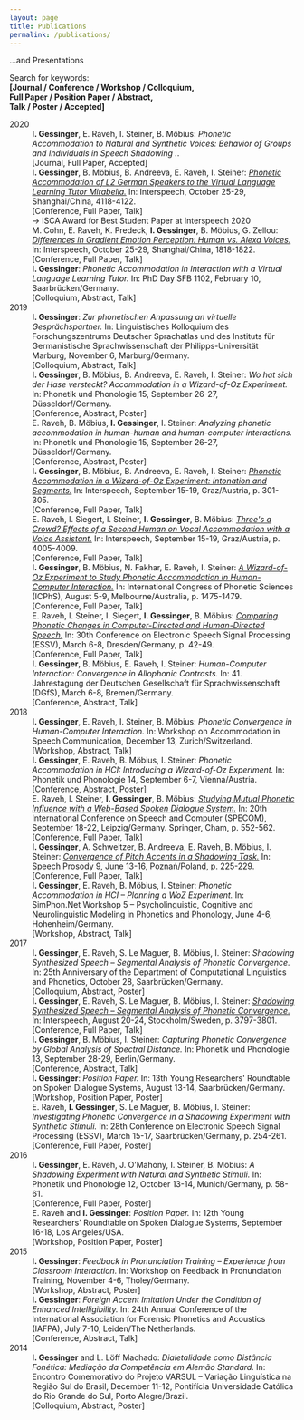 ```yaml
---
layout: page
title: Publications
permalink: /publications/
---
```


...and Presentations

Search for keywords:<br> 
<strong>[Journal / Conference / Workshop / Colloquium,<br>
Full Paper / Position Paper / Abstract,<br> 
Talk / Poster / Accepted]</strong>

<dl>
   <dt>2020</dt>	
     <dd><strong>I. Gessinger</strong>, E. Raveh, I. Steiner, B. Möbius: <em>Phonetic Accommodation to Natural and Synthetic Voices: Behavior of Groups and
Individuals in Speech Shadowing .</em>.<br> [Journal, Full Paper, Accepted]</dd>
   
   <dd><strong>I. Gessinger</strong>, B. Möbius, B. Andreeva, E. Raveh, I. Steiner: <a href="https://www.isca-speech.org/archive/Interspeech_2020/pdfs/2701.pdf" target="_blank" rel="noopener"><em>Phonetic Accommodation of L2 German Speakers to the Virtual Language Learning Tutor Mirabella.</em></a> In: Interspeech, October 25-29, Shanghai/China, 4118-4122.<br> [Conference, Full Paper, Talk] <br>
 &#8594; ISCA Award for Best Student Paper at Interspeech 2020</dd>
   
   <dd>M. Cohn, E. Raveh, K. Predeck, <strong>I. Gessinger</strong>, B. Möbius, G. Zellou: <a href="https://www.isca-speech.org/archive/Interspeech_2020/pdfs/1938.pdf" target="_blank" rel="noopener"><em>Differences in Gradient Emotion Perception: Human vs. Alexa Voices.</em></a> In: Interspeech, October 25-29, Shanghai/China, 1818-1822.<br> [Conference, Full Paper, Talk]</dd> 
   
   <dd><strong>I. Gessinger</strong>: <em>Phonetic Accommodation in Interaction with a Virtual Language Learning Tutor.</em> In: PhD Day SFB 1102, February 10, Saarbrücken/Germany.<br> [Colloquium, Abstract, Talk]</dd>
  
  <dt>2019</dt>	
    <dd><strong>I. Gessinger</strong>: <em>Zur phonetischen Anpassung an virtuelle Gesprächspartner.</em> In: Linguistisches Kolloquium des Forschungszentrums Deutscher Sprachatlas und des Instituts für Germanistische Sprachwissenschaft der Philipps-Universität Marburg, November 6, Marburg/Germany.<br> [Colloquium, Abstract, Talk]</dd>
  
   <dd><strong>I. Gessinger</strong>, B. Möbius, B. Andreeva, E. Raveh, I. Steiner: <em>Wo hat sich der Hase versteckt? Accommodation in a Wizard-of-Oz Experiment.</em> In: Phonetik und Phonologie 15, September 26-27, Düsseldorf/Germany.<br> [Conference, Abstract, Poster]</dd>
    
   <dd>E. Raveh, B. Möbius, <strong>I. Gessinger</strong>, I. Steiner: <em>Analyzing phonetic accommodation in human-human and human-computer interactions.</em> In: Phonetik und Phonologie 15, September 26-27, Düsseldorf/Germany.<br> [Conference, Abstract, Poster]</dd>
  
  <dd><strong>I. Gessinger</strong>, B. Möbius, B. Andreeva, E. Raveh, I. Steiner: <a href="https://www.isca-speech.org/archive/Interspeech_2019/pdfs/2445.pdf" target="_blank" rel="noopener"><em>Phonetic Accommodation in a Wizard-of-Oz Experiment: Intonation and Segments.</em></a> In: Interspeech, September 15-19, Graz/Austria, p. 301-305.<br> [Conference, Full Paper, Talk]</dd>
  
  <dd>E. Raveh, I. Siegert, I. Steiner, <strong>I. Gessinger</strong>, B. Möbius: <a href="https://www.isca-speech.org/archive/Interspeech_2019/pdfs/1825.pdf" target="_blank" rel="noopener"><em>Three's a Crowd? Effects of a Second Human on Vocal Accommodation with a Voice Assistant.</em></a> In: Interspeech, September 15-19, Graz/Austria, p. 4005-4009.<br> [Conference, Full Paper, Talk]</dd>
    
  <dd><strong>I. Gessinger</strong>, B. Möbius, N. Fakhar, E. Raveh, I. Steiner: <a href="https://assta.org/proceedings/ICPhS2019/papers/ICPhS_1524.pdf" target="_blank" rel="noopener"><em>A Wizard-of-Oz Experiment to Study Phonetic Accommodation in Human-Computer Interaction.</em></a> In: International Congress of Phonetic Sciences (ICPhS), August 5-9, Melbourne/Australia, p. 1475-1479.<br> [Conference, Full Paper, Talk]</dd>

<dd>E. Raveh, I. Steiner, I. Siegert, <strong>I. Gessinger</strong>, B. Möbius: <a href="http://www.essv.de/paper.php?id=60" target="_blank" rel="noopener"><em>Comparing Phonetic Changes in Computer-Directed and Human-Directed Speech.</em></a> In: 30th Conference on Electronic Speech Signal Processing (ESSV), March 6-8, Dresden/Germany, p. 42-49.<br> [Conference, Full Paper, Talk]</dd>

<dd><strong>I. Gessinger</strong>, B. Möbius, E. Raveh, I. Steiner: <em>Human-Computer Interaction: Convergence in Allophonic Contrasts.</em> In: 41. Jahrestagung der Deutschen Gesellschaft für Sprachwissenschaft (DGfS), March 6-8, Bremen/Germany.<br> [Conference, Abstract, Talk]</dd>
  
  <dt>2018</dt>	
   <dd><strong>I. Gessinger</strong>, E. Raveh, I. Steiner, B. Möbius: <em>Phonetic Convergence in Human-Computer Interaction.</em> In: Workshop on Accommodation in Speech Communication, December 13, Zurich/Switzerland.<br> [Workshop, Abstract, Talk]</dd>

<dd><strong>I. Gessinger</strong>, E. Raveh, B. Möbius, I. Steiner: <em>Phonetic Accommodation in HCI:
Introducing a Wizard-of-Oz Experiment.</em> In: Phonetik und Phonologie 14, September 6-7, Vienna/Austria.<br> [Conference, Abstract, Poster]</dd>

<dd>E. Raveh, I. Steiner, <strong>I. Gessinger</strong>, B. Möbius: <a href="https://arxiv.org/pdf/1809.04945.pdf" target="_blank" rel="noopener"><em>Studying Mutual Phonetic Influence with a Web-Based Spoken Dialogue System.</em></a> In: 20th International Conference on Speech and Computer (SPECOM), September 18-22, Leipzig/Germany. Springer, Cham, p. 552-562.<br> [Conference, Full Paper, Talk]</dd>

<dd><strong>I. Gessinger</strong>, A. Schweitzer, B. Andreeva, E. Raveh, B. Möbius, I. Steiner: <a href="https://www.isca-speech.org/archive/SpeechProsody_2018/pdfs/160.pdf" target="_blank" rel="noopener"><em>Convergence of Pitch Accents in a Shadowing Task.</em></a> In: Speech Prosody 9, June 13-16, Poznań/Poland, p. 225-229.<br> [Conference, Full Paper, Talk]</dd>
 
 <dd><strong>I. Gessinger</strong>, E. Raveh, B. Möbius, I. Steiner: <em>Phonetic Accommodation in HCI – Planning a WoZ Experiment.</em> In: SimPhon.Net Workshop 5 – Psycholinguistic, Cognitive and Neurolinguistic Modeling in Phonetics and Phonology, June 4-6, Hohenheim/Germany.<br> [Workshop, Abstract, Talk]</dd>
  
  <dt>2017</dt>	
   <dd><strong>I. Gessinger</strong>, E. Raveh, S. Le Maguer, B. Möbius, I. Steiner: <em>Shadowing Synthesized Speech – Segmental Analysis of Phonetic Convergence.</em> In: 25th Anniversary of the Department of Computational Linguistics and Phonetics, October 28, Saarbrücken/Germany.<br> [Colloquium, Abstract, Poster]</dd>

<dd><strong>I. Gessinger</strong>, E. Raveh, S. Le Maguer, B. Möbius, I. Steiner: <a href="https://www.isca-speech.org/archive/Interspeech_2017/pdfs/1433.PDF" target="_blank" rel="noopener"><em>Shadowing Synthesized Speech – Segmental Analysis of Phonetic Convergence.</em></a> In: Interspeech, August 20-24, Stockholm/Sweden, p. 3797-3801.<br> [Conference, Full Paper, Talk]</dd>

<dd><strong>I. Gessinger</strong>, B. Möbius, I. Steiner: <em>Capturing Phonetic Convergence by Global Analysis of Spectral Distance.</em> In: Phonetik und Phonologie 13, September 28-29, Berlin/Germany.<br> [Conference, Abstract, Talk]</dd>
 
 <dd><strong>I. Gessinger</strong>: <em>Position Paper.</em> In: 13th Young Researchers' Roundtable on Spoken Dialogue Systems, August 13-14, Saarbrücken/Germany.<br> [Workshop, Position Paper, Poster]</dd>
 
 <dd>E. Raveh, <strong>I. Gessinger</strong>, S. Le Maguer, B. Möbius, I. Steiner: <em>Investigating Phonetic Convergence in a Shadowing Experiment with Synthetic Stimuli.</em> In: 28th Conference on Electronic Speech Signal Processing (ESSV), March 15-17, Saarbrücken/Germany, p. 254-261.<br> [Conference, Full Paper, Poster]</dd>

  <dt>2016</dt>	
    <dd><strong>I. Gessinger</strong>, E. Raveh, J. O’Mahony, I. Steiner, B. Möbius: <em>A Shadowing Experiment with Natural and Synthetic Stimuli.</em> In: Phonetik und Phonologie 12, October 13-14, Munich/Germany, p. 58-61.<br> [Conference, Full Paper, Poster]</dd>

<dd>E. Raveh and <strong>I. Gessinger</strong>: <em>Position Paper.</em> In: 12th Young Researchers' Roundtable on Spoken Dialogue Systems, September 16-18, Los Angeles/USA.<br> [Workshop, Position Paper, Poster]</dd>

  <dt>2015</dt> 
     <dd><strong>I. Gessinger</strong>: <em>Feedback in Pronunciation Training – Experience from Classroom Interaction.</em> In: Workshop on Feedback in Pronunciation Training, November 4-6, Tholey/Germany.<br> [Workshop, Abstract, Poster]</dd>
    <dd><strong>I. Gessinger</strong>: <em>Foreign Accent Imitation Under the Condition of Enhanced Intelligibility.</em> In: 24th Annual Conference of the International Association for Forensic Phonetics and Acoustics (IAFPA), July 7-10, Leiden/The Netherlands.<br> [Conference, Abstract, Talk]</dd>

  <dt>2014</dt> 
     <dd><strong>I. Gessinger</strong> and L. Löff Machado: <em>Dialetalidade como Dist&acirc;ncia Fon&eacute;tica: Media&ccedil;&atilde;o da Compet&ecirc;ncia em Alem&atilde;o Standard.</em> In: Encontro Comemorativo do Projeto VARSUL – Varia&ccedil;&atilde;o Linguística na Regi&atilde;o Sul do Brasil, December 11-12, Pontif&iacute;cia Universidade Cat&oacute;lica do Rio Grande do Sul, Porto Alegre/Brazil.<br> [Colloquium, Abstract, Poster]</dd>
</dl>


